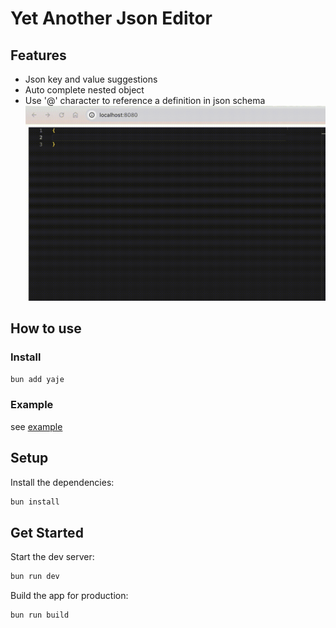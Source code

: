 # Yet Another Json Editor

## Features

- Json key and value suggestions
- Auto complete nested object
- Use '@' character to reference a definition in json schema
![](./example.gif)

## How to use

### Install

```bash
bun add yaje
```

### Example

see [example](./src/Example.tsx)

## Setup

Install the dependencies:

```bash
bun install
``` 

## Get Started

Start the dev server:

```bash
bun run dev
```

Build the app for production:

```bash
bun run build
```
